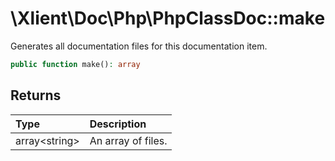# \\Xlient\\Doc\\Php\\PhpClassDoc::make

Generates all documentation files for this documentation item.

```php
public function make(): array
```

## Returns

| Type | Description |
| :--- | :--- |
| array\<string\> | An array of files. |